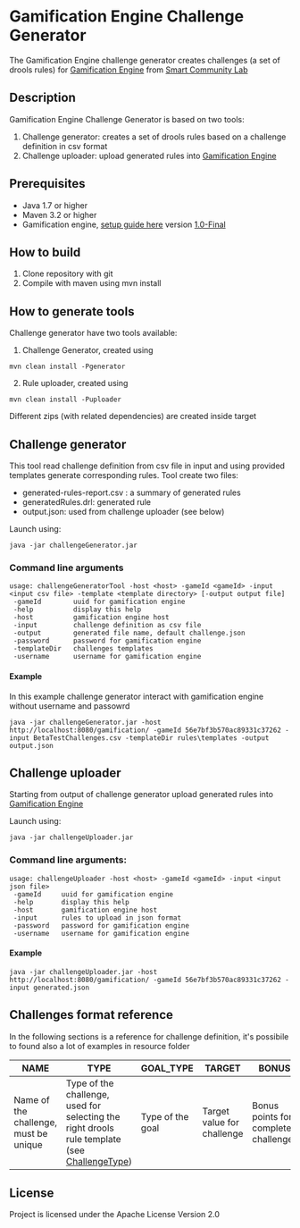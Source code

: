 # Gamification Engine Challenge Generator

The Gamification Engine challenge generator creates challenges (a set of drools rules) for [Gamification Engine](https://github.com/smartcommunitylab/smartcampus.gamification) from [Smart Community Lab](https://github.com/smartcommunitylab)

## Description

Gamification Engine Challenge Generator is based on two tools:

1. Challenge generator: creates a set of drools rules based on a challenge definition in csv format
2. Challenge uploader: upload generated rules into [Gamification Engine](https://github.com/smartcommunitylab/smartcampus.gamification) 
 

## Prerequisites 

* Java 1.7 or higher
* Maven 3.2 or higher
* Gamification engine, [setup guide here](https://github.com/smartcommunitylab/smartcampus.gamification/wiki/Setup) version [1.0-Final](https://github.com/smartcommunitylab/smartcampus.gamification/releases/tag/v1.0-Final)

## How to build

1. Clone repository with git
2. Compile with maven using mvn install

## How to generate tools

Challenge generator have two tools available:

1. Challenge Generator, created using
```
mvn clean install -Pgenerator
```

2. Rule uploader, created using
```
mvn clean install -Puploader
```

Different zips (with related dependencies) are created inside target


## Challenge generator

This tool read challenge definition from csv file in input and using provided templates generate corresponding rules.
Tool create two files:

* generated-rules-report.csv : a summary of generated rules 
* generatedRules.drl: generated rule
* output.json: used from challenge uploader (see below)

Launch using:

```
java -jar challengeGenerator.jar
```

### Command line arguments

```
usage: challengeGeneratorTool -host <host> -gameId <gameId> -input <input csv file> -template <template directory> [-output output file]
 -gameId        uuid for gamification engine
 -help          display this help
 -host          gamification engine host
 -input         challenge definition as csv file
 -output        generated file name, default challenge.json
 -password      password for gamification engine
 -templateDir   challenges templates
 -username      username for gamification engine
```

#### Example

In this example challenge generator interact with gamification engine without username and passowrd

```
java -jar challengeGenerator.jar -host http://localhost:8080/gamification/ -gameId 56e7bf3b570ac89331c37262 -input BetaTestChallenges.csv -templateDir rules\templates -output output.json
``` 

## Challenge uploader

Starting from output of challenge generator upload generated rules into [Gamification Engine](https://github.com/smartcommunitylab/smartcampus.gamification) 

Launch using:

```
java -jar challengeUploader.jar
```

### Command line arguments:

```
usage: challengeUploader -host <host> -gameId <gameId> -input <input json file> 
 -gameId     uuid for gamification engine
 -help       display this help
 -host       gamification engine host
 -input      rules to upload in json format
 -password   password for gamification engine
 -username   username for gamification engine
```

#### Example

```
java -jar challengeUploader.jar -host http://localhost:8080/gamification/ -gameId 56e7bf3b570ac89331c37262 -input generated.json
```

## Challenges format reference

In the following sections is a reference for challenge definition, it's possibile to found also a lot of examples in resource folder

|NAME|TYPE|GOAL_TYPE|TARGET|BONUS|POINT_TYPE|DIFFICULTY|BASELINE_VARIABLE|SELECTION_CRITERIA_CUSTOM_DATA|SELECTION_CRITERIA_POINTS|SELECTION_CRITERIA_BADGES|
|----|----|---------|------|-----|----------|----------|-----------------|------------------------------|-------------------------|-------------------------|
|Name of the challenge, must be unique|Type of the challenge, used for selecting the right drools rule template (see [ChallengeType](/src/main/java/eu/trentorise/game/challenges/model/ChallengeType.java))|Type of the goal|Target value for challenge|Bonus points for completed challenge|Type of the point|Difficulty value ( not used right now )|Baseline variable used for percent challenges|Selection criteria using custom data from player state|Selection criteria using points|Selection criteria for badges|

## License

Project is licensed under the Apache License Version 2.0

 